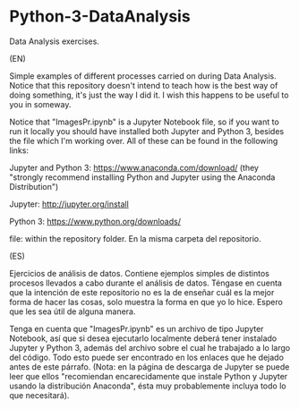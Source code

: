 # Python-3-DataAnalysis
Data Analysis exercises.

(EN)

Simple examples of different processes carried on during Data Analysis. Notice that this repository doesn't intend to teach how is the best way of doing something, it's just the way I did it. I wish this happens to be useful to you in someway.

Notice that "ImagesPr.ipynb" is a Jupyter Notebook file, so if you want to run it locally you should have installed both Jupyter and Python 3, besides the file which I'm working over. All of these can be found in the following links:

Jupyter and Python 3: https://www.anaconda.com/download/ (they "strongly recommend installing Python and Jupyter using the Anaconda Distribution")

Jupyter: http://jupyter.org/install

Python 3: https://www.python.org/downloads/

file: within the repository folder. En la misma carpeta del repositorio.

(ES)

Ejercicios de análisis de datos. Contiene ejemplos simples de distintos procesos llevados a cabo durante el análisis de datos. Téngase en cuenta que la intención de este repositorio no es la de enseñar cuál es la mejor forma de hacer las cosas, solo muestra la forma en que yo lo hice. Espero que les sea útil de alguna manera.

Tenga en cuenta que "ImagesPr.ipynb" es un archivo de tipo Jupyter Notebook, así que si desea ejecutarlo localmente deberá tener instalado Jupyter y Python 3, además del archivo sobre el cual he trabajado a lo largo del código. Todo esto puede ser encontrado en los enlaces que he dejado antes de este párrafo. (Nota: en la página de descarga de Jupyter se puede leer que ellos "recomiendan encarecidamente que instale Python y Jupyter usando la distribución Anaconda", ésta muy probablemente incluya todo lo que necesitará).
